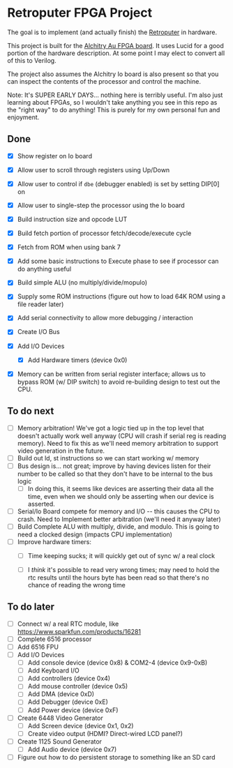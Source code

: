 # Retroputer FPGA Project

The goal is to implement (and actually finish) the [Retroputer](https://github.com/kerrishotts/retroputer/tree/develop-2.0) in hardware.

This project is built for the [Alchitry Au FPGA board](https://alchitry.com/boards/au). It uses Lucid for a good portion of the hardware description. At some point I may elect to convert all of this to Verilog.

The project also assumes the Alchitry Io board is also present so that you can inspect the contents of the processor and control the machine.

Note: It's SUPER EARLY DAYS... nothing here is terribly useful. I'm also just learning about FPGAs, so I wouldn't take anything you see in this repo as the "right way" to do anything! This is purely for my own personal fun and enjoyment.

## Done

- [X] Show register on Io board
- [X] Allow user to scroll through registers using Up/Down
- [X] Allow user to control if `dbe` (debugger enabled) is set by setting DIP[0] on
- [X] Allow user to single-step the processor using the Io board
- [X] Build instruction size and opcode LUT
- [X] Build fetch portion of processor fetch/decode/execute cycle
- [X] Fetch from ROM when using bank 7
- [X] Add some basic instructions to Execute phase to see if processor can do anything useful
- [X] Build simple ALU (no multiply/divide/mopulo)
- [X] Supply some ROM instructions (figure out how to load 64K ROM using a file reader later)
- [X] Add serial connectivity to allow more debugging / interaction
- [X] Create I/O Bus
- [X] Add I/O Devices
  - [X] Add Hardware timers (device 0x0)
- [X] Memory can be written from serial register interface; allows us to bypass ROM (w/ DIP switch) to avoid re-building design to test out the CPU.


## To do next

- [ ] Memory arbitration! We've got a logic tied up in the top level that doesn't actually work well anyway (CPU will crash if serial reg is reading memory). Need to fix this as we'll need memory arbitration to support video generation in the future.
- [ ] Build out ld, st instructions so we can start working w/ memory
- [ ] Bus design is... not great; improve by having devices listen for their number to be called so that they don't have to be internal to the bus logic
  - [ ] In doing this, it seems like devices are asserting their data all the time, even when we should only be asserting when our device is asserted.
- [ ] Serial/Io Board compete for memory and I/O -- this causes the CPU to crash. Need to Implement better arbitration (we'll need it anyway later)
- [ ] Build Complete ALU with multiply, divide, and modulo. This is going to need a clocked design (impacts CPU implementation)
- [ ] Improve hardware timers:
  - [ ] Time keeping sucks; it will quickly get out of sync w/ a real clock
  - [ ] I _think_ it's possible to read very wrong times; may need to hold the rtc results until the hours byte has been read so that there's no chance of reading the wrong time


## To do later

- [ ] Connect w/ a real RTC module, like https://www.sparkfun.com/products/16281
- [ ] Complete 6516 processor
- [ ] Add 6516 FPU
- [ ] Add I/O Devices
  - [ ] Add console device (device 0x8) & COM2-4 (device 0x9-0xB)
  - [ ] Add Keyboard I/O
  - [ ] Add controllers (device 0x4)
  - [ ] Add mouse controller (device 0x5)
  - [ ] Add DMA (device 0xD)
  - [ ] Add Debugger (device 0xE)
  - [ ] Add Power device (device 0xF)
- [ ] Create 6448 Video Generator
  - [ ] Add Screen device (device 0x1, 0x2)
  - [ ] Create video output (HDMI? Direct-wired LCD panel?)
- [ ] Create 1125 Sound Generator
  - [ ] Add Audio device (device 0x7)
- [ ] Figure out how to do persistent storage to something like an SD card
